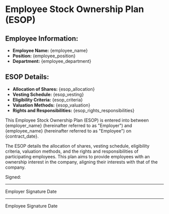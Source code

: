 # Employee Stock Ownership Plan (ESOP)

## Employee Information:
- **Employee Name:** {employee_name}
- **Position:** {employee_position}
- **Department:** {employee_department}

## ESOP Details:
- **Allocation of Shares:** {esop_allocation}
- **Vesting Schedule:** {esop_vesting}
- **Eligibility Criteria:** {esop_criteria}
- **Valuation Methods:** {esop_valuation}
- **Rights and Responsibilities:** {esop_rights_responsibilities}

This Employee Stock Ownership Plan (ESOP) is entered into between {employer_name} (hereinafter referred to as "Employer") and {employee_name} (hereinafter referred to as "Employee") on {contract_date}.

The ESOP details the allocation of shares, vesting schedule, eligibility criteria, valuation methods, and the rights and responsibilities of participating employees. This plan aims to provide employees with an ownership interest in the company, aligning their interests with that of the company.

Signed:

_________________________               _______________
Employer Signature                         Date

_________________________               _______________
Employee Signature                       Date